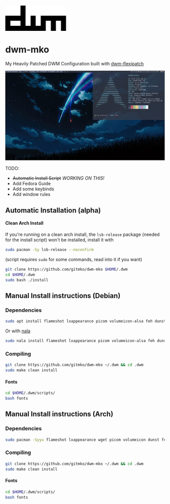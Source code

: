 ![image](images/dwm-logo.png)

# dwm-mko

My Heavily Patched DWM Configuration built with [dwm-flexipatch](https://github.com/bakkeby/dwm-flexipatch)

![image](images/dwm-desktop.png)

TODO:
- ~~Automatic Install Script~~ *WORKING ON THIS!*
- Add Fedora Guide
- Add some keybinds
- Add window rules

## Automatic Installation (alpha)

#### Clean Arch Install

If you're running on a clean arch install, the `lsb-release` package (needed for the install script) won't be installed, install it with

```bash
sudo pacman -Sy lsb-release --noconfirm
```

(script requires `sudo` for some commands, read into it if you want)

```bash
git clone https://github.com/gitmko/dwm-mko $HOME/.dwm
cd $HOME/.dwm
sudo bash ./install
```

## Manual Install instructions (Debian)

### Dependencies

```bash
sudo apt install flameshot lxappearance picom volumeicon-alsa feh dunst pcmanfm alacritty suckless-tools make gcc libx11-dev libxft-dev libxinerama-dev xorg zip unzip -y
```
Or with [nala](https://github.com/volitank/nala)

```bash
sudo nala install flameshot lxappearance picom volumeicon-alsa feh dunst pcmanfm alacritty suckless-tools make gcc libx11-dev libxft-dev libxinerama-dev xorg zip unzip -y
```

### Compiling 

```bash
git clone https://github.com/gitmko/dwm-mko ~/.dwm && cd .dwm
sudo make clean install
```
#### Fonts

```bash
cd $HOME/.dwm/scripts/
bash fonts
```

## Manual Install instructions (Arch)

### Dependencies

```bash
sudo pacman -Syyu flameshot lxappearance wget picom volumeicon dunst feh pcmanfm alacritty dmenu xorg-xinit xorg --noconfirm
```
### Compiling

```bash
git clone https://github.com/gitmko/dwm-mko ~/.dwm && cd .dwm
sudo make clean install
```

#### Fonts

```bash
cd $HOME/.dwm/scripts/
bash fonts
```
